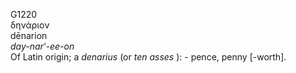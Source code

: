 <body>
  <p>G1220<br>  δηνάριον  <br> dēnarion  <br><i>day-nar‘-ee-on </i><br>Of Latin origin; a <i>denarius </i> (or <i>ten</i> <i>asses </i>): - pence, penny [-worth].<br></p>
 </body>